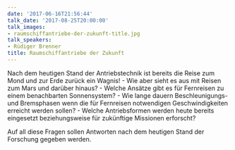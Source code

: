 ```yaml
---
date: '2017-06-16T21:56:44'
talk_date: '2017-08-25T20:00:00'
talk_images:
- raumschiffantriebe-der-zukunft-title.jpg
talk_speakers:
- Rüdiger Brenner
title: Raumschiffantriebe der Zukunft
---
```

Nach dem heutigen Stand der Antriebstechnik ist bereits die Reise zum Mond und zur Erde zurück ein Wagnis! - Wie aber sieht es aus mit Reisen zum Mars und darüber hinaus? - Welche Ansätze gibt es für Fernreisen zu einem benachbarten Sonnensystem? - Wie lange dauern Beschleunigungs- und Bremsphasen wenn die für Fernreisen notwendigen Geschwindigkeiten erreicht werden sollen? - Welche Antriebsformen werden heute bereits eingesetzt beziehungsweise für zukünftige Missionen erforscht?

Auf all diese Fragen sollen Antworten nach dem heutigen Stand der Forschung gegeben werden.

